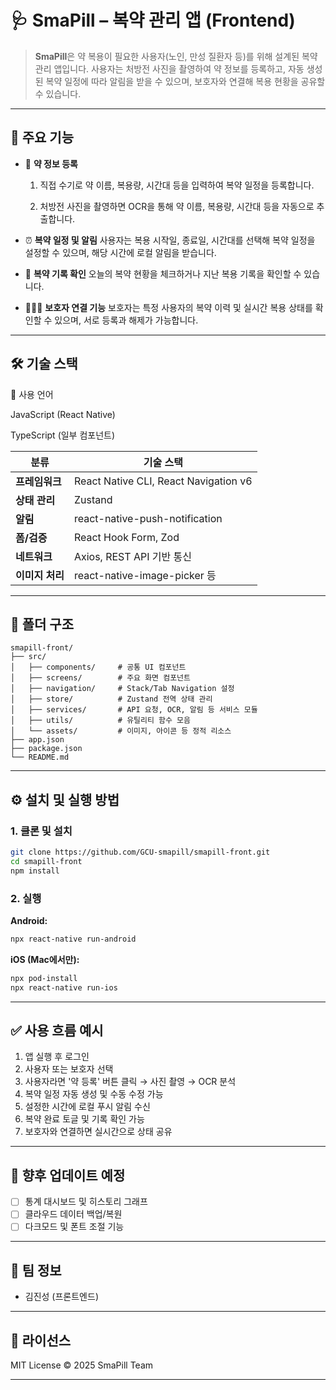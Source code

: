 # 🩺 SmaPill – 복약 관리 앱 (Frontend)

> **SmaPill**은 약 복용이 필요한 사용자(노인, 만성 질환자 등)를 위해 설계된 복약 관리 앱입니다. 사용자는 처방전 사진을 촬영하여 약 정보를 등록하고, 자동 생성된 복약 일정에 따라 알림을 받을 수 있으며, 보호자와 연결해 복용 현황을 공유할 수 있습니다.

---

## 📱 주요 기능

* 📸 **약 정보 등록**
  1. 직접 수기로 약 이름, 복용량, 시간대 등을 입력하여 복약 일정을 등록합니다.
  
  2. 처방전 사진을 촬영하면 OCR을 통해 약 이름, 복용량, 시간대 등을 자동으로 추출합니다.

* ⏰ **복약 일정 및 알림**
  사용자는 복용 시작일, 종료일, 시간대를 선택해 복약 일정을 설정할 수 있으며, 해당 시간에 로컬 알림을 받습니다.

* 📒 **복약 기록 확인**
  오늘의 복약 현황을 체크하거나 지난 복용 기록을 확인할 수 있습니다.

* 🧑‍🤝‍🧑 **보호자 연결 기능**
  보호자는 특정 사용자의 복약 이력 및 실시간 복용 상태를 확인할 수 있으며, 서로 등록과 해제가 가능합니다.

---

## 🛠️ 기술 스택

💬 사용 언어

JavaScript (React Native)

TypeScript (일부 컴포넌트)


| 분류         | 기술 스택                                 |
| ---------- | ------------------------------------- |
| **프레임워크**  | React Native CLI, React Navigation v6 |
| **상태 관리**  | Zustand                               |
| **알림**     | react-native-push-notification        |
| **폼/검증**   | React Hook Form, Zod                  |
| **네트워크**   | Axios, REST API 기반 통신                 |
| **이미지 처리** | react-native-image-picker 등           |

---

## 📁 폴더 구조

```
smapill-front/
├── src/
│   ├── components/     # 공통 UI 컴포넌트
│   ├── screens/        # 주요 화면 컴포넌트
│   ├── navigation/     # Stack/Tab Navigation 설정
│   ├── store/          # Zustand 전역 상태 관리
│   ├── services/       # API 요청, OCR, 알림 등 서비스 모듈
│   ├── utils/          # 유틸리티 함수 모음
│   └── assets/         # 이미지, 아이콘 등 정적 리소스
├── app.json
├── package.json
└── README.md
```

---

## ⚙️ 설치 및 실행 방법

### 1. 클론 및 설치

```bash
git clone https://github.com/GCU-smapill/smapill-front.git
cd smapill-front
npm install
```

### 2. 실행

**Android:**

```bash
npx react-native run-android
```

**iOS (Mac에서만):**

```bash
npx pod-install
npx react-native run-ios
```

---

## ✅ 사용 흐름 예시

1. 앱 실행 후 로그인
2. 사용자 또는 보호자 선택
3. 사용자라면 '약 등록' 버튼 클릭 → 사진 촬영 → OCR 분석
4. 복약 일정 자동 생성 및 수동 수정 가능
5. 설정한 시간에 로컬 푸시 알림 수신
6. 복약 완료 토글 및 기록 확인 가능
7. 보호자와 연결하면 실시간으로 상태 공유

---

## 🎯 향후 업데이트 예정

* [ ] 통계 대시보드 및 히스토리 그래프
* [ ] 클라우드 데이터 백업/복원
* [ ] 다크모드 및 폰트 조절 기능

---

## 👥 팀 정보

* 김진성 (프론트엔드)

---

## 📄 라이선스

MIT License © 2025 SmaPill Team

---
